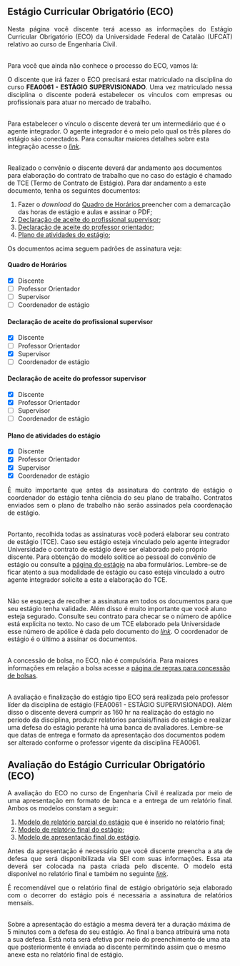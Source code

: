 ## Estágio Curricular Obrigatório (ECO)

<p align="justify">Nesta página você discente terá acesso as informações do Estágio Curricular Obrigatório (ECO) da Universidade Federal de Catalão (UFCAT) relativo ao curso de Engenharia Civil.<br><br>

Para você que ainda não conhece o processo do ECO, vamos lá:</p>

<p align="justify">O discente que irá fazer o ECO precisará estar matriculado na disciplina do curso <b>FEA0061 - ESTÁGIO SUPERVISIONADO</b>. Uma vez matriculado nessa disciplina o discente poderá estabelecer os vínculos com empresas ou profissionais para atuar no mercado de trabalho.<br><br>
  
Para estabelecer o vínculo o discente deverá ter um intermediário que é o agente integrador. O agente integrador é o meio pelo qual os três pilares do estágio são conectados. Para consultar maiores detalhes sobre esta integração acesse o <a href="https://wmpjrufg.github.io/ESTAGIO-CIVIL-UFCAT/AGENTE.html" target="_blank"><i>link</i></a>.<br><br>
  
Realizado o convênio o discente deverá dar andamento aos documentos para elaboração do contrato de trabalho que no caso do estágio é chamado de TCE (Termo de Contrato de Estágio). Para dar andamento a este documento, tenha os seguintes documentos:</p>

<ol>
  <li>Fazer o <i>download</i> do <a href="https://docs.google.com/spreadsheets/d/121shERK5MbxEkZKb7eMMtmGPn3cC9Na8/edit?usp=sharing&ouid=111460075262236273387&rtpof=true&sd=true" target="_blank">Quadro de Horários </a>preencher com a demarcação das horas de estágio e aulas e assinar o PDF;</li> 
  <li><a href="https://forms.gle/Ws9k36RJdZ3kb7YFA" target="_blank">Declaração de aceite do profissional supervisor</a>;</li> 
  <li><a href="https://forms.gle/WXt7J89TXUEvgLj66" target="_blank">Declaração de aceite do professor orientador</a>;</li> 
  <li><a href="https://forms.gle/dgQED4teKdPpFhnD6" target="_blank">Plano de atividades do estágio</a>;</li> 
</ol>

<p align="justify">Os documentos acima seguem padrões de assinatura veja:</p> 
    
#### Quadro de Horários  
  
- [x] Discente  
- [ ] Professor Orientador  
- [ ] Supervisor  
- [ ] Coordenador de estágio  
  
#### Declaração de aceite do profissional supervisor  
  
- [x] Discente     
- [ ] Professor Orientador  
- [x] Supervisor  
- [ ] Coordenador de estágio  

#### Declaração de aceite do professor supervisor  
  
- [x] Discente  
- [x] Professor Orientador  
- [ ] Supervisor  
- [ ] Coordenador de estágio  
  
#### Plano de atividades do estágio  
  
- [x] Discente  
- [x] Professor Orientador  
- [x] Supervisor  
- [x] Coordenador de estágio  
  
<p align="justify">É muito importante que antes da assinatura do contrato de estágio o coordenador do estágio tenha ciência do seu plano de trabalho. Contratos enviados sem o plano de trabalho não serão assinados pela coordenação de estágio.<br><br>
  
Portanto, recolhida todas as assinaturas você poderá elaborar seu contrato de estágio (TCE). Caso seu estágio esteja vinculado pelo agente integrador Universidade o contrato de estágio deve ser elaborado pelo próprio discente. Para obtenção do modelo solitice ao pessoal do convênio de estágio ou consulte a <a href="https://estagio.catalao.ufg.br" target="_blank">página do estágio</a> na aba formulários. Lembre-se de ficar atento a sua modalidade de estágio ou caso esteja vinculado a outro agente integrador solicite a este a elaboração do TCE.<br><br>

Não se esqueça de recolher a assinatura em todos os documentos para que seu estágio tenha validade. Além disso é muito importante que você aluno esteja segurado. Consulte seu contrato para checar se o número de apólice está explicita no texto. No caso de um TCE elaborado pela Universidade esse número de apólice é dada pelo documento do <a href="https://estagio.catalao.ufg.br/p/36446-apolice" target="_blank"><i>link</i></a>. O coordenador de estágio é o último a assinar os documentos.<br><br>
 
A concessão de bolsa, no ECO, não é compulsória. Para maiores informações em relação a bolsa acesse a <a href="https://wmpjrufg.github.io/ESTAGIO-CIVIL-UFCAT/BOLSA.html" target="_blank">página de regras para concessão de bolsas</a>.<br><br>

A avaliação e finalização do estágio tipo ECO será realizada pelo professor líder da disciplina de estágio (FEA0061 - ESTÁGIO SUPERVISIONADO). Além disso o discente deverá cumprir as 160 hr na realização do estágio no período da disciplina, produzir relatórios parciais/finais do estágio e realizar uma defesa do estágio perante há uma banca de avaliadores. Lembre-se que datas de entrega e formato da apresentação dos documentos podem ser alterado conforme o professor vigente da disciplina FEA0061.</p>

<h2>Avaliação do Estágio Curricular Obrigatório (ECO)</h2>

<p align="justify">A avaliação do ECO no curso de Engenharia Civil é realizada por meio de uma apresentação em formato de banca e a entrega de um relatório final. Ambos os modelos constam a seguir:</p>

<ol>
  <li><a href="https://docs.google.com/document/d/1GS_uwq4fIUbMwn3R-BN-1uzdz_-bf4rICOoFg-VoxuI/edit?usp=sharing" target="_blank">Modelo de relatório parcial do estágio</a> que é inserido no relatório final;</li> 
  <li><a href="https://docs.google.com/document/d/10cWUzFzAe3vbGXtWviOtuRYJvH7NQv_DmthMYs8OQU4/edit?usp=sharing" target="_blank">Modelo de relatório final do estágio</a>;</li> 
  <li><a href="https://docs.google.com/presentation/d/130cTv4McoylRHSWXSO98lbOzGyGISXeN/edit?usp=sharing&ouid=111460075262236273387&rtpof=true&sd=true" target="_blank">Modelo de apresentação final do estágio</a>.</li> 
</ol>
  
<p align="justify">Antes da apresentação é necessário que você discente preencha a ata de defesa que será disponibilizada via SEI com suas informações. Essa ata deverá ser colocada na pasta criada pelo discente. O modelo está disponível no relatório final e também no seguinte <a href="https://docs.google.com/document/d/126qodLEHnrI4TxjFeHwlKIUKUZZ8gyAj/edit?usp=sharing&ouid=111460075262236273387&rtpof=true&sd=true" target="_blank"><i>link</i></a>.</p>

<p align="justify">É recomendável que o relatório final de estágio obrigatório seja elaborado com o decorrer do estágio pois é necessária a assinatura de relatórios mensais.<br><br>

Sobre a apresentação do estágio a mesma deverá ter a duração máxima de 5 minutos com a defesa do seu estágio. Ao final a banca atribuirá uma nota a sua defesa. Está nota será efetiva por meio do preenchimento de uma ata que posteriormente é enviada ao discente permitindo assim que o mesmo anexe esta no relatório final de estágio.</p>
